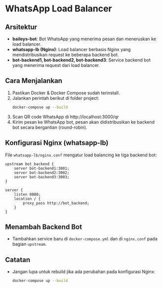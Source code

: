 # WhatsApp Load Balancer

## Arsitektur

- **baileys-bot**: Bot WhatsApp yang menerima pesan dan meneruskan ke load balancer.
- **whatsapp-lb (Nginx)**: Load balancer berbasis Nginx yang mendistribusikan request ke beberapa backend bot.
- **bot-backend1, bot-backend2, bot-backend3**: Service backend bot yang menerima request dari load balancer.

## Cara Menjalankan

1. Pastikan Docker & Docker Compose sudah terinstall.
2. Jalankan perintah berikut di folder project:
   ```sh
   docker-compose up --build
   ```
3. Scan QR code WhatsApp di http://localhost:3000/qr
4. Kirim pesan ke WhatsApp bot, pesan akan didistribusikan ke backend bot secara bergantian (round-robin).

## Konfigurasi Nginx (whatsapp-lb)
File `whatsapp-lb/nginx.conf` mengatur load balancing ke tiga backend bot:

```
upstream bot_backend {
    server bot-backend1:3001;
    server bot-backend2:3002;
    server bot-backend3:3003;
}

server {
    listen 8080;
    location / {
        proxy_pass http://bot_backend;
    }
}
```

## Menambah Backend Bot
- Tambahkan service baru di `docker-compose.yml` dan di `nginx.conf` pada bagian `upstream`.

## Catatan
- Jangan lupa untuk rebuild jika ada perubahan pada konfigurasi Nginx:
  ```sh
  docker-compose up --build
  ``` 